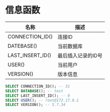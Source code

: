# 信息函数

| 名称             | 描述               |
| ---------------- | ------------------ |
| CONNECTION_ID()  | 连接ID             |
| DATEBASE()       | 当前数据库         |
| LAST_INSERT_ID() | 最后插入记录的ID号 |
| USER()           | 当前用户           |
| VERSION()        | 版本信息           |

```sql
SELECT CONNECTION_ID(); -- 31
SELECT DATABASE(); -- test
SELECT LAST_INSERT_ID(); -- 0
SELECT USER(); -- root@172.17.0.1
SELECT VERSION(); -- 5.7.34
```

